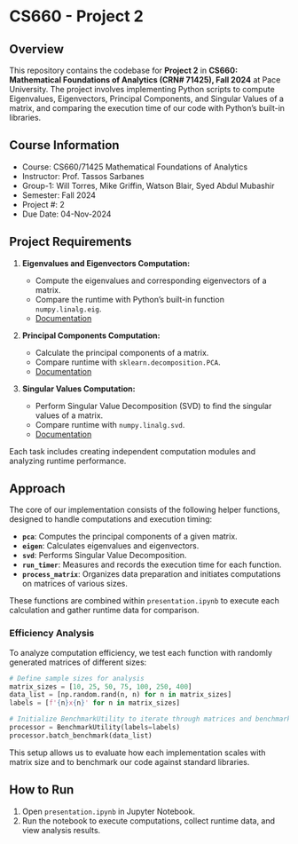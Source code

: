 # CS660 - Project 2

## Overview

This repository contains the codebase for **Project 2** in **CS660: Mathematical Foundations of Analytics (CRN# 71425), Fall 2024** at Pace University. The project involves implementing Python scripts to compute Eigenvalues, Eigenvectors, Principal Components, and Singular Values of a matrix, and comparing the execution time of our code with Python’s built-in libraries.

## Course Information
- Course: CS660/71425 Mathematical Foundations of Analytics
- Instructor: Prof. Tassos Sarbanes
- Group-1: Will Torres, Mike Griffin, Watson Blair, Syed Abdul Mubashir
- Semester: Fall 2024
- Project #: 2
- Due Date: 04-Nov-2024

## Project Requirements
1. **Eigenvalues and Eigenvectors Computation:**  
   - Compute the eigenvalues and corresponding eigenvectors of a matrix.
   - Compare the runtime with Python’s built-in function `numpy.linalg.eig`.
   - [Documentation](https://numpy.org/doc/stable/reference/generated/numpy.linalg.eig.html)

2. **Principal Components Computation:**  
   - Calculate the principal components of a matrix.
   - Compare runtime with `sklearn.decomposition.PCA`.
   - [Documentation](https://scikit-learn.org/stable/modules/generated/sklearn.decomposition.PCA.html)

3. **Singular Values Computation:**  
   - Perform Singular Value Decomposition (SVD) to find the singular values of a matrix.
   - Compare runtime with `numpy.linalg.svd`.
   - [Documentation](https://numpy.org/doc/stable/reference/generated/numpy.linalg.svd.html)

Each task includes creating independent computation modules and analyzing runtime performance.

## Approach
The core of our implementation consists of the following helper functions, designed to handle computations and execution timing:
- **`pca`**: Computes the principal components of a given matrix.
- **`eigen`**: Calculates eigenvalues and eigenvectors.
- **`svd`**: Performs Singular Value Decomposition.
- **`run_timer`**: Measures and records the execution time for each function.
- **`process_matrix`**: Organizes data preparation and initiates computations on matrices of various sizes.

These functions are combined within `presentation.ipynb` to execute each calculation and gather runtime data for comparison.

### Efficiency Analysis
To analyze computation efficiency, we test each function with randomly generated matrices of different sizes:

```python
# Define sample sizes for analysis
matrix_sizes = [10, 25, 50, 75, 100, 250, 400]
data_list = [np.random.rand(n, n) for n in matrix_sizes]
labels = [f'{n}x{n}' for n in matrix_sizes]

# Initialize BenchmarkUtility to iterate through matrices and benchmark
processor = BenchmarkUtility(labels=labels)
processor.batch_benchmark(data_list)
```

This setup allows us to evaluate how each implementation scales with matrix size and to benchmark our code against standard libraries.

## How to Run
1. Open `presentation.ipynb` in Jupyter Notebook.
2. Run the notebook to execute computations, collect runtime data, and view analysis results.
